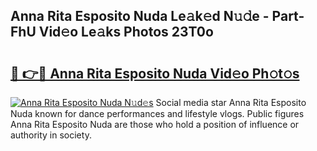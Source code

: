## Anna Rita Esposito Nuda Le𝚊k𝚎d N𝚞𝚍e - Part-FhU Vid𝚎o Le𝚊ks Photos 23T0o

# <h2><a href="http://fbfvv2q.evod.top/?m=Anna+Rita+Esposito+Nuda">🔗 👉🔴 Anna Rita Esposito Nuda Vid𝚎o Ph𝚘t𝚘s</a></h2>

[![Anna Rita Esposito Nuda N𝚞d𝚎s](https://i.imgur.com/8V9OHl7.gif)](http://fbfvv2q.evod.top/?m=Anna+Rita+Esposito+Nuda)
Social media star Anna Rita Esposito Nuda known for dance performances and lifestyle vlogs. Public figures Anna Rita Esposito Nuda are those who hold a position of influence or authority in society. 
